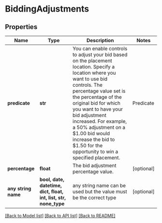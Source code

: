 # BiddingAdjustments


## Properties
Name | Type | Description | Notes
------------ | ------------- | ------------- | -------------
**predicate** | **str** | You can enable controls to adjust your bid based on the placement location. Specify a location where you want to use bid controls. The percentage value set is the percentage of the original bid for which you want to have your bid adjustment increased. For example, a 50% adjustment on a $1.00 bid would increase the bid to $1.50 for the opportunity to win a specified placement. | Predicate |  Placement | |-----------|------------| | &#x60;placementTop&#x60; | Top of search (first page) | | &#x60;placementProductPage&#x60; | Product pages | | [optional] 
**percentage** | **float** | The bid adjustment percentage value. | [optional] 
**any string name** | **bool, date, datetime, dict, float, int, list, str, none_type** | any string name can be used but the value must be the correct type | [optional]

[[Back to Model list]](../README.md#documentation-for-models) [[Back to API list]](../README.md#documentation-for-api-endpoints) [[Back to README]](../README.md)



